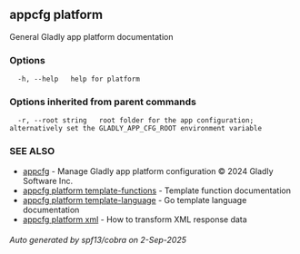 ## appcfg platform

General Gladly app platform documentation

### Options

```
  -h, --help   help for platform
```

### Options inherited from parent commands

```
  -r, --root string   root folder for the app configuration; alternatively set the GLADLY_APP_CFG_ROOT environment variable
```

### SEE ALSO

* [appcfg](appcfg.md)	 - Manage Gladly app platform configuration © 2024 Gladly Software Inc.
* [appcfg platform template-functions](appcfg_platform_template-functions.md)	 - Template function documentation
* [appcfg platform template-language](appcfg_platform_template-language.md)	 - Go template language documentation
* [appcfg platform xml](appcfg_platform_xml.md)	 - How to transform XML response data

###### Auto generated by spf13/cobra on 2-Sep-2025
